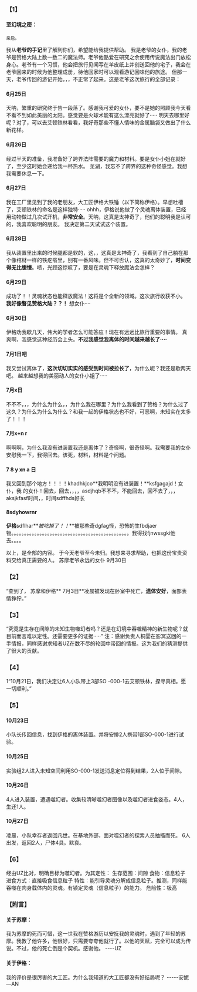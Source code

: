 ### 【1】
#### 至幻境之密：
    亲启。
我从**老爷的手记**里了解到你们，希望能给我提供帮助。 
我是老爷的女仆，我的老爷是赞格大陆上数一数二的魔法师。老爷他酷爱在研究之余使用传说魔法出门放松身心。老爷有一个习惯，他会把旅行见闻写在羊皮纸上并创送回他的宅子，我会在老爷回来的时候为他整理成册，待他回家时可以观看游记回味他的旅途。
但那一天，老爷传回的游记开始，，，不正常了起来。这是老爷这次旅行的全部记录：
#### 6月25日
天呐，繁重的研究终于告一段落了。感谢我可爱的女仆，要不是她的照顾我今天看不看不到如此美丽的太阳。感觉要是火球术能有这么漂亮就好了·····
明天去哪里好呢？对了，可以去艾顿铁林看看，我好奇那些不懂人情味的金属脑袋又做出了什么新花样。
#### 6月26日
经过半天的准备，我准备好了跨界法阵需要的魔力和材料。要是女仆小姐在就好了，至少这时她会递给我一杯热水。
芜湖，我忘不了跨界的这种奇怪感觉。我想我需要休息一下。
#### 6月27日
我在工厂里见到了我的老朋友，大工匠伊格大铁锤（以下简称伊格）。早想吐槽了，艾顿铁林的命名是这样独特·····
ohhh，伊格说他做了个灵魂离体装置，已经用动物做过几次试开机，**非常安全**。天呐，这真是太神奇了，他们的聪明我是认可的，我喜欢聪明的朋友。
我决定第二天试试这个装置。
#### 6月28日
我从装置里出来的时候腿都是软的，这，，这真是太神奇了，我看到了自己躺在那个像棺材一样的铁疙瘩里，别有一番风味。但不可否认，这真的太奇妙了，**时间变得无比缓慢**。啧，光顾这惊叹了，要是在灵魂下释放魔法会怎样？
#### 6月29日
成功了！！灵魂状态也能释放魔法！这将是个全新的领域。这次旅行收获不小。
**我好像瞥见赞格大陆？？！**
想女仆····
#### 6月30日
伊格劝我歇几天，伟大的学者怎么可能答应！现在有远远比旅行重要的事情。
真爽啊，我感觉这种经历会上头。**不过我感觉我离体的时间越来越长了····**
#### 7月1日吧
我又尝试离体了，**这次切切实实的感受到时间被拉长了**，为什么呢？我还是歇两天吧。
越来越想我的美丽动人的女仆小姐了·····
#### 7月x日
不不不，，，为什么为什么，，为什么我在哪里？为什么我看到了赞格？为什么过了这久？为什么为什么为什么？和我一起的伊格状态也不好，可恶啊，未知实在太多了！！！
#### 7月x+n r
啊啊啊，为什么我没有进装置我还是离体了？奇怪啊，很奇怪啊。我需要我的女仆安慰我一下，我得回去。该死，材料，材料是个问题。
#### 7 8 y xn a 日
我又回到那个地方！！！！khadhkjco**我明明没有进装置！**ksfgagajd！女仆，我 的女仆！回去，回去，，，，asdjhqb不不不，不能回去，回不去了，，，aksjkfasf时间，，时间sdffhds好长
#### 8sdyhowrnr
**伊格**sdflhar**_被吃掉了！！_**被那些奇dgfag怪，恐怖的生fbdjaer物。。。。。。。。。。。。。。。。。。。。。。。。。。。。。。。。。。。。。。。。。。。。。。我得找fjnwssgki他去。。。。


以上，是全部的内容。
于今天老爷至今未归。我想来寻求帮助，也把这份宝贵资料交给真正需要的人。
                                                                                                                                   苏摩老爷永远的女仆
                                                                                                                                                   9月30日
### 【2】
“查到了，  苏摩和伊格** 7月3日**凌晨被发现在卧室中死亡，**遗体安好**，面部表情狰狞。”
### 【3】
“究竟是生存在间隙的未知生物噬幻者吗？还是在幻境中吞噬精神的新生物呢？就目前而言难以定性。还需要更多的证据·····”
注：感谢负责人桐婴在影冥送回的一手情报，同样感谢求知者UZ在数不尽的轮回中带回的情报。这为我们的猜测提供了很大的贡献。
### 【4】
1“10月21日，我们决定让6人小队带上3部SO -000-1去艾顿铁林，探寻真相。愿一切顺利。”
### 【5】
#### 10月23日
小队长传回信息，找到伊格的离体装置。并将安排2人携带1部SO-000-1进行试验。
#### 10月25日
实验组2人进入未知空间利用SO-000-1发送消息定位得到结果，2人位于间隙。
#### 10月26日
4人进入装置，遭遇噬幻者。收集较清晰噬幻者图像以及噬幻者进食姿态。4人，生还1人。
#### 10月27日
凌晨，小队幸存者返回凡世。在基地外部，面对噬幻者的探索人员抽搐而死。
6人出发，返回2人，尸体4具。默哀。
### 【6】
经由UZ比对，明确目标为噬幻者。为其定性：
生存范围：间隙
食物：信息粒子
进食方式：直接吸食信息粒子
特性：能引导灵魂分解成信息粒子。推测，同样能吞噬在肉身载体内的灵魂。有锁定灵魂（信息粒子）的能力。
危险性：极高
#### 

#### 

### 

### 【附言】
#### 关于苏摩：
我为苏摩的死而可惜，这一世我在赞格游历以安抚我的灵魂时，遇到了年轻的苏摩。我教了他许多，他很好，只需要夸夸他就行了。以他的天赋，完全可以成为传说。不过，他的死亡倒是个契机。感谢他。
----UZ
#### 关于伊格：
我的评价是很厉害的大工匠。为什么我知道的大工匠都没有好结局呢？
-----安妮—AN


